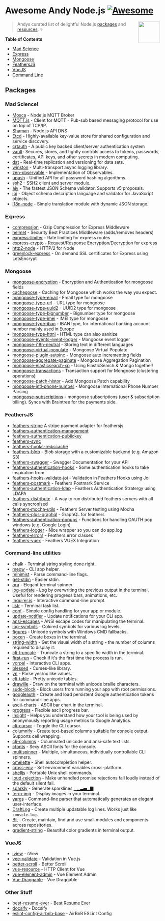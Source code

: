 # Awesome Andy Node.js [![Awesome](https://cdn.rawgit.com/sindresorhus/awesome/d7305f38d29fed78fa85652e3a63e154dd8e8829/media/badge.svg)](https://github.com/sindresorhus/awesome)

[<img src="https://cdn.rawgit.com/gilbarbara/logos/e7b1dc2666c3dabe6c1276abd0a767b6ebd6af43/logos/nodejs-icon.svg" align="right" width="70">](https://nodejs.org)

> Andys curated list of delightful Node.js [packages](#packages) and [resources](#resources). ✨

**Table of Contents**

- [Mad Science](#mad-science)
- [Express](#express)
- [Mongoose](#mongoose)
- [FeathersJS](#feathersjs)
- [VueJS](#vuejs)
- [Command Line](#command-line-utilities)

## Packages

### Mad Science!

- [Mosca](https://github.com/mcollina/mosca) - Node.js MQTT Broker
- [MQTT.js](https://github.com/mqttjs/MQTT.js) - Client for MQTT - Pub-sub based messaging protocol for use on top of TCP/IP.
- [Shaman](https://github.com/nanopack/shaman) - Node.js API DNS
- [Etcd](https://github.com/coreos/etcd) - Highly-available key-value store for shared configuration and service discovery.
- [crtauth](https://github.com/spotify/crtauth) - A public key backed client/server authentication system
- [vault](https://www.vaultproject.io/)- Secures, stores, and tightly controls access to tokens, passwords, certificates, API keys, and other secrets in modern computing.
- [dat](http://dat-data.com) - Real-time replication and versioning for data sets.
- [winston](https://github.com/winstonjs/winston) - Multi-transport async logging library.
- [zen-observable](https://github.com/zenparsing/zen-observable) - Implementation of Observables.
- [upash](https://github.com/simonepri/upash) - Unified API for all password hashing algorithms.
- [ssh2](https://github.com/mscdex/ssh2) - SSH2 client and server module.
- [ajv](https://github.com/epoberezkin/ajv) - The fastest JSON Schema validator. Supports v5 proposals.
- [joi](https://github.com/hapijs/joi) - Object schema description language and validator for JavaScript objects.
- [i18n-node](https://github.com/mashpie/i18n-node) - Simple translation module with dynamic JSON storage.


### Express

- [compression](https://github.com/expressjs/compression) - Gzip Compression for Express Middleware
- [helmet](https://www.npmjs.com/package/helmet) - Security Best Practices Middleware (adds/removes headers)
- [express-limiter](https://www.npmjs.com/package/express-limiter) - Rate limiting for express routes
- [express-crypto](https://github.com/mwiesmueller/express-crypto) - Request/Response Encryption/Decryption for express
- [http2-node](https://webapplog.com/http2-node) - HTTP/2 for Node
- [greenlock-express](https://www.npmjs.com/package/greenlock-express) - On demand SSL certificates for Express using LetsEncrypt


### Mongoose

- [mongoose-encryption](https://github.com/joegoldbeck/mongoose-encryption) - Encryption and Authentication for mongoose fields
- [cachegoose](https://www.npmjs.com/package/cachegoose) - Caching for Mongoose which works the way you expect.
- [mongoose-type-email](https://www.npmjs.com/package/mongoose-type-email) - Email type for mongoose
- [mongoose-type-url](https://www.npmjs.com/package/mongoose-type-url) - URL type for mongoose
- [mongoose-type-uuid2](https://www.npmjs.com/package/mongoose-uuid2) - UUID2 type for mongoose
- [mongoose-type-bignumber](https://www.npmjs.com/package/mongoose-bignumber) - Bignumber type for mongoose
- [mongoose-type-imei](https://www.npmjs.com/package/mongoose-imei) - IMEI type for mongoose
- [mongoose-type-iban](https://www.npmjs.com/package/mongoose-iban) - IBAN type, for international banking account number mainly used in Europe
- [mongoose-type-html](https://www.npmjs.com/package/mongoose-type-html) - HTML type can also sanitize
- [mongoose-events-event-logger](https://www.npmjs.com/package/mongoose-events-event-logger) - Mongoose event logger
- [mongoose-i18n-neutral](https://www.npmjs.com/package/mongoose-i18n-neutral) - Storing text in different languages
- [mongoose-virtual-populate](https://www.npmjs.com/package/mongoose-virtual-populate) - Mongoose Virtual Populate
- [mongoose-plugin-autoinc](https://github.com/nodkz/mongoose-plugin-autoinc) - Mongoose auto incrementing fields
- [mongoose-aggregate-paginate](https://github.com/Maheshkumar-Kakade/mongoose-aggregate-paginate) - Mongoose Aggregation Pagination
- [mongoose-elasticsearch-xp](https://github.com/jbdemonte/mongoose-elasticsearch-xp) - Using ElasticSearch & Mongo together!
- [mongoose-transactions](https://github.com/daton89-topperblues/mongoose-transactions) - Transaction support for Mongoose (clustering operations)
- [mongoose-patch-histor](https://github.com/codepunkt/mongoose-patch-history) - Add Mongoose Patch capability
- [mongoose-intl-phone-number](https://github.com/Dashride/mongoose-intl-phone-number) - Mongoose International Phone Number Parsing
- [mongoose-subscriptions](https://github.com/enhancv/mongoose-subscriptions) - mongoose subscriptions (user & subscription billing). Syncs with Braintree for the payments side.

### FeathersJS

- [feathers-stripe](https://github.com/feathersjs-ecosystem/feathers-stripe) A stripe payment adapter for feathersjs
- [feathers-authentication-management](https://github.com/feathers-plus/feathers-authentication-management/blob/master/docs.md#database)
- [feathers-authentication-publickey](https://www.npmjs.com/package/feathers-authentication-publickey)
- [feathers-sync](https://github.com/feathersjs-ecosystem/feathers-sync)
- [feathers-hooks-rediscache](https://github.com/idealley/feathers-hooks-rediscache)
- [feathers-blob](https://github.com/feathersjs-ecosystem/feathers-blob) - Blob storage with a customizable backend (e.g. Amazon S3)
- [feathers-swagger](https://github.com/feathersjs-ecosystem/feathers-swagger) - Swagger Documentation for your API
- [feathers-authentication-hooks](https://github.com/feathersjs-ecosystem/feathers-authentication-hooks) - Some authentication hooks to take inspiration from
- [feathers-hooks-validate-joi](https://github.com/eddyystop/feathers-hooks-validate-joi) - Validation in Feathers Hooks using Joi
- [feathers-postmark](https://www.npmjs.com/package/feathers-postmark) - Feathers Postmark Service
- [feathers-authentication-ldap](https://www.npmjs.com/package/feathers-authentication-ldap) - Feathers Authentication Stratergy using LDAPA
- [feathers-distribute](https://www.npmjs.com/package/@kalisio/feathers-distributed) - A way to run distributed feathers servers with all calls syncronised
- [feathers-mocha-utils](https://www.npmjs.com/package/feathers-mocha-utils) - Feathers Server testing using Mocha
- [feathers-plus-graphql](https://www.npmjs.com/package/@feathers-plus/graphql) - GraphQL for feathers
- [feathers-authentication-popups](https://www.npmjs.com/package/feathers-authentication-popups) - Functions for handling OAUTH pop windows (e.g. Google Login)
- [feathers-logger](https://www.npmjs.com/package/feathers-logger) - Nice wrapper so you can do app.log
- [feathers-errors](https://www.npmjs.com/package/@feathersjs/errors) - Feathers error classes
- [feathers-vuex](https://github.com/feathers-plus/feathers-vuex) - Feathers VUEX Integration

### Command-line utilities

- [chalk](https://github.com/chalk/chalk) - Terminal string styling done right.
- [meow](https://github.com/sindresorhus/meow) - CLI app helper.
- [minimist](https://github.com/substack/minimist) - Parse command-line flags.
- [get-stdin](https://github.com/sindresorhus/get-stdin) - Easier stdin.
- [ora](https://github.com/sindresorhus/ora) - Elegant terminal spinner.
- [log-update](https://github.com/sindresorhus/log-update) - Log by overwriting the previous output in the terminal. Useful for rendering progress bars, animations, etc.
- [Inquirer.js](https://github.com/SBoudrias/Inquirer.js) - Interactive command-line prompt.
- [listr](https://github.com/samverschueren/listr) - Terminal task list.
- [conf](https://github.com/sindresorhus/conf) - Simple config handling for your app or module.
- [update-notifier](https://github.com/yeoman/update-notifier) - Update notifications for your CLI app.
- [ansi-escapes](https://github.com/sindresorhus/ansi-escapes) - ANSI escape codes for manipulating the terminal.
- [log-symbols](https://github.com/sindresorhus/log-symbols) - Colored symbols for various log levels.
- [figures](https://github.com/sindresorhus/figures) - Unicode symbols with Windows CMD fallbacks.
- [boxen](https://github.com/sindresorhus/boxen) - Create boxes in the terminal.
- [string-width](https://github.com/sindresorhus/string-width) - Get the visual width of a string - the number of columns required to display it.
- [cli-truncate](https://github.com/sindresorhus/cli-truncate) - Truncate a string to a specific width in the terminal.
- [first-run](https://github.com/sindresorhus/first-run) - Check if it's the first time the process is run.
- [vorpal](https://github.com/dthree/vorpal) - Interactive CLI apps.
- [blessed](https://github.com/chjj/blessed) - Curses-like library.
- [yn](https://github.com/sindresorhus/yn) - Parse yes/no like values.
- [cli-table](https://github.com/Automattic/cli-table) - Pretty unicode tables.
- [drawille](https://github.com/madbence/node-drawille) - Draw on the terminal with unicode braille characters.
- [sudo-block](https://github.com/sindresorhus/sudo-block) - Block users from running your app with root permissions.
- [googleauth](https://github.com/maxogden/googleauth) - Create and load persistent Google authentication tokens for command-line apps.
- [ascii-charts](https://github.com/jstrace/chart) - ASCII bar chart in the terminal.
- [progress](https://github.com/tj/node-progress) - Flexible ascii progress bar.
- [insight](https://github.com/yeoman/insight) - Helps you understand how your tool is being used by anonymously reporting usage metrics to Google Analytics.
- [cli-cursor](https://github.com/sindresorhus/cli-cursor) - Toggle the CLI cursor.
- [columnify](https://github.com/timoxley/columnify) - Create text-based columns suitable for console output. Supports cell wrapping.
- [cli-columns](https://github.com/shannonmoeller/cli-columns) - Columnated unicode and ansi-safe text lists.
- [cfonts](https://github.com/dominikwilkowski/cfonts) - Sexy ASCII fonts for the console.
- [multispinner](https://github.com/codekirei/node-multispinner) - Multiple, simultaneous, individually controllable CLI spinners.
- [omelette](https://github.com/f/omelette) - Shell autocompletion helper.
- [cross-env](https://github.com/kentcdodds/cross-env) - Set environment variables cross-platform.
- [shelljs](https://github.com/shelljs/shelljs) - Portable Unix shell commands.
- [loud-rejection](https://github.com/sindresorhus/loud-rejection) - Make unhandled promise rejections fail loudly instead of the default silent fail.
- [sparkly](https://github.com/sindresorhus/sparkly) - Generate sparklines ▁▂▃▅▂▇
- [term-img](https://github.com/sindresorhus/term-img) - Display images in your terminal.
- [yargs](https://github.com/yargs/yargs) - Command-line parser that automatically generates an elegant user-interface.
- [DraftLog](https://github.com/ivanseidel/node-draftlog) - Create multiple updatable log lines. Works just like `console.log`.
- [Bit](https://github.com/teambit/bit) - Create, maintain, find and use small modules and components across repositories.
- [gradient-string](https://github.com/bokub/gradient-string) - Beautiful color gradients in terminal output.

### VueJS
- [iview](https://github.com/iview/iview) - iView
- [vee-validate](https://github.com/baianat/vee-validate) - Validation in Vue.js
- [better-scroll](https://github.com/ustbhuangyi/better-scroll) - Better Scroll
- [vue-resource](https://github.com/pagekit/vue-resource) - HTTP Client for Vue
- [vue-element-admin](https://github.com/PanJiaChen/vue-element-admin) - Vue Element Admin
- [Vue.Draggable](https://github.com/SortableJS/Vue.Draggable) - Vue Draggable

### Other Stuff

- [best-resume-ever](https://github.com/salomonelli/best-resume-ever) - Best Resume Ever
- [docsify](https://github.com/QingWei-Li/docsify) - Docsify
- [eslint-config-airbnb-base](https://www.npmjs.com/package/eslint-config-airbnb-base) - AirBnB ESLint Config
